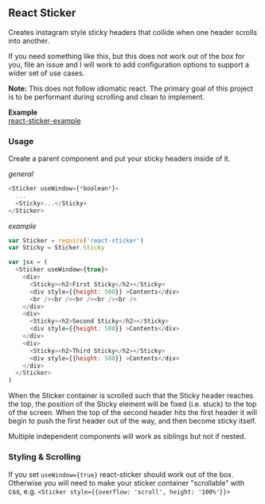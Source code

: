 ## React Sticker
Creates instagram style sticky headers that collide when one header scrolls into another.

If you need something like this, but this does not work out of the box for you, file an issue and I will work to add configuration options to support a wider set of use cases.

**Note:** This does not follow idiomatic react. The primary goal of this project is to be performant during scrolling and clean to implement.

**Example**  
[react-sticker-example](https://github.com/rt2zz/react-sticker-example)

### Usage
Create a parent <Sticker> component and put your sticky headers inside of it.

*general*  
```js
<Sticker useWindow={*boolean*}>
  ...
  <Sticky>...</Sticky>
</Sticker>
```

*example*
```js
var Sticker = require('react-sticker')
var Sticky = Sticker.Sticky

var jsx = (
  <Sticker useWindow={true}> 
    <div>
      <Sticky><h2>First Sticky</h2></Sticky>
      <div style={{height: 500}} >Contents</div>
      <br /><br /><br /><br /><br />
    </div>
    <div>
      <Sticky><h2>Second Sticky</h2></Sticky>
      <div style={{height: 500}} >Contents</div>
    </div>
    <div>
      <Sticky><h2>Third Sticky</h2></Sticky>
      <div style={{height: 500}} >Contents</div>
    </div>
  </Sticker>
)
```

When the Sticker container is scrolled such that the Sticky header reaches the top, the position of the Sticky element will be fixed (i.e. stuck) to the top of the screen.  When the top of the second header hits the first header it will begin to push the first header out of the way, and then become sticky itself.

Multiple independent <Sticker> components will work as siblings but not if nested.

### Styling & Scrolling
If you set `useWindow={true}` react-sticker should work out of the box. Otherwise you will need to make your sticker container "scrollable" with css, e.g. `<Sticker style={{overflow: 'scroll', height: '100%'}}>`
